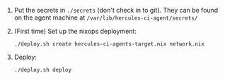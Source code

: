 1. Put the secrets in `./secrets` (don't check in to git).
   They can be found on the agent machine at `/var/lib/hercules-ci-agent/secrets/`

2. (First time) Set up the nixops deployment:

       ./deploy.sh create hercules-ci-agents-target.nix network.nix

3. Deploy:

       ./deploy.sh deploy
